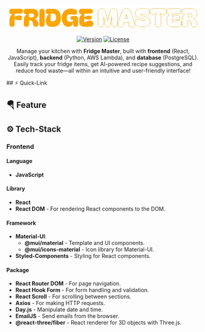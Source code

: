 <!-- Logo and website link -->
<div align="center">

[![Fridge Master Logo](src/assets/logo_readme.png)](https://www.thefridgemaster.com)


[![Version](https://img.shields.io/badge/Version-1.0.0-blue)](https://github.com/DolphinDevs/FridgeMaster)
[![License](https://img.shields.io/badge/License-All%20Rights%20Reserved-red)](https://github.com/DolphinDevs/FridgeMaster#license)


Manage your kitchen with **Fridge Master**, built with **frontend** (React, JavaScript), **backend** (Python, AWS Lambda), and **database** (PostgreSQL). Easily track your fridge items, get AI-powered recipe suggestions, and reduce food waste—all within an intuitive and user-friendly interface!


</div>
## ⚡ Quick-Link

## 🪂 Feature

## ⚙️ Tech-Stack
### Frontend
#### Language
- **JavaScript**

#### Library
- **React**  
- **React DOM** - For rendering React components to the DOM.

#### Framework
- **Material-UI**: 
  - **@mui/material** - Template and UI components.
  - **@mui/icons-material** - Icon library for Material-UI.
- **Styled-Components** - Styling for React components.

#### Package
- **React Router DOM** - For page navigation.  
- **React Hook Form** - For form handling and validation.  
- **React Scroll** - For scrolling between sections.  
- **Axios** - For making HTTP requests.  
- **Day.js** - Manipulate date and time.  
- **EmailJS** - Send emails from the browser.  
- **@react-three/fiber** - React renderer for 3D objects with Three.js.
